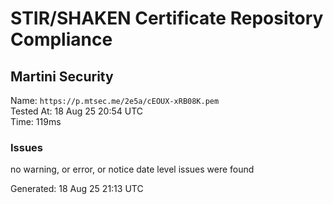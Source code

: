# STIR/SHAKEN Certificate Repository Compliance

## Martini Security

Name: `https://p.mtsec.me/2e5a/cEOUX-xRB08K.pem`\
Tested At: 18 Aug 25 20:54 UTC\
Time: 119ms

### Issues

no warning, or error, or notice date level issues were found

Generated: 18 Aug 25 21:13 UTC